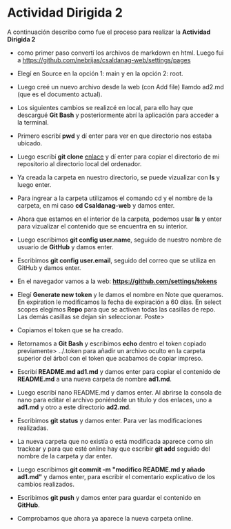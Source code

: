 # Actividad Dirigida 2 #  
A continuación describo como fue el proceso para realizar la **Actividad Dirigida 2**  
- como primer paso convertí los archivos de markdown en html. Luego fui a https://github.com/nebrijas/csaldanag-web/settings/pages
- Elegí en Source en la opción 1: main y en la opción 2: root.
- Luego creé un nuevo archivo desde la web (con Add file) llamdo ad2.md (que es el documento actual).

- Los siguientes cambios se realizcé en local, para ello hay que descargué **Git Bash** y posteriormente abrí la aplicación para acceder a la terminal.

- Primero escribí **pwd** y dí enter para ver en que directorio nos estaba ubicado.

- Luego escribí **git clone** [enlace](https://github.com/nebrijas/Csaldanag-web) y dí enter para copiar el directorio de mi repositorio al directorio local del ordenador.

- Ya creada la carpeta en nuestro directorio, se puede vizualizar con **ls** y luego enter.

- Para ingrear a la carpeta utilizamos el comando cd y el nombre de la carpeta, en mi caso **cd Csaldanag-web** y damos enter.

- Ahora que estamos en el interior de la carpeta, podemos usar **ls** y enter para vizualizar el contenido que se encuentra en su interior.

- Luego escribimos **git config user.name**, seguido de nuestro nombre de usuario de **GitHub** y damos enter.

- Escribimos **git config user.email**, seguido del correo que se utiliza en GitHub y damos enter.

- En el navegador vamos a la web: **https://github.com/settings/tokens**

- Elegí **Generate new token** y le damos el nombre en Note que queramos. En expiration le modificamos la fecha de expiración a 60 días. En select scopes elegimos **Repo** para que se activen todas las casillas de repo. Las demás casillas se dejan sin seleccionar. Poste>

- Copiamos el token que se ha creado.

- Retornamos a **Git Bash** y escribimos **echo** dentro el token copiado previamente> ../.token para añadir un archivo oculto en la carpeta superior del árbol con el token que acabamos de copiar impreso.

- Escribí **README.md ad1.md** y damos enter para copiar el contenido de **README.md** a una nueva carpeta de nombre **ad1.md**.

- Luego escribí nano README.md y damos enter. Al abrirse la consola de nano para editar el archivo poniéndole un título y dos enlaces, uno a **ad1.md** y otro a este directorio **ad2.md**.

- Escribimos **git status** y damos enter. Para ver las modificaciones realizadas.

- La nueva carpeta que no existía o está modificada aparece como sin trackear y para que esté online hay que escribir **git add** seguido del nombre de la carpeta y dar enter.

- Luego escribimos **git commit -m "modifico README.md y añado ad1.md"** y damos enter, para escribir el comentario explicativo de los cambios realizados.

- Escribimos **git push** y damos enter para guardar el contenido en **GitHub**.

- Comprobamos que ahora ya aparece la nueva carpeta online.
